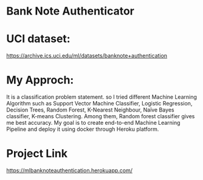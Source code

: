 # Bank Note Authenticator

# UCI dataset:
https://archive.ics.uci.edu/ml/datasets/banknote+authentication

# My Approch:
It is a classification problem statement. so I tried different Machine Learning Algorithm such as Support Vector Machine Classifier, Logistic Regression, Decision Trees, Random Forest, K-Nearest Neighbour, Naïve Bayes classifier, K-means Clustering. Among them, Random forest classifier gives me best accuracy. My goal is to create end-to-end Machine Learning Pipeline and deploy it using docker through Heroku platform. 

# Project Link
https://mlbanknoteauthentication.herokuapp.com/

